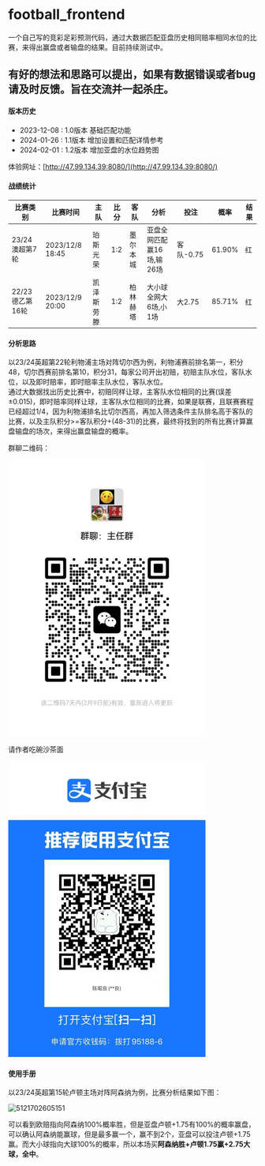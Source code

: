 # football_frontend

一个自己写的竞彩足彩预测代码，通过大数据匹配亚盘历史相同赔率相同水位的比赛，来得出赢盘或者输盘的结果。目前持续测试中。

## 有好的想法和思路可以提出，如果有数据错误或者bug请及时反馈。旨在交流并一起杀庄。

#### 版本历史

* 2023-12-08 : 1.0版本 基础匹配功能
* 2024-01-26 : 1.1版本 增加设置和匹配详情参考
* 2024-02-01 : 1.2版本 增加亚盘的水位趋势图


体验网址：[http://47.99.134.39:8080/](http://47.99.134.39:8080/)

#### 战绩统计

| 比赛类别        | 比赛时间            | 主队    | 比分  | 客队   | 分析              | 投注      | 概率     | 结果 |
|-------------|-----------------|-------|-----|------|-----------------|---------|--------|----|
| 23/24澳超第7轮  | 2023/12/8 18:45 | 珀斯光荣  | 1:2 | 墨尔本城 | 亚盘全网匹配赢16场,输26场 | 客队-0.75 | 61.90% | 红  |
| 22/23德乙第16轮 | 2023/12/9 20:00 | 凯泽斯劳滕 | 1:2 | 柏林赫塔 | 大小球全网大6场,小1场    | 大2.75   | 85.71% | 红  |

#### 分析思路

以23/24英超第22轮利物浦主场对阵切尔西为例，利物浦赛前排名第一，积分48，切尔西赛前排名第10，积分31，每家公司开出初赔，初赔主队水位，客队水位，以及即时赔率，即时赔率主队水位，客队水位。<br>
通过大数据找出历史比赛中，初赔同样让球，主客队水位相同的比赛(误差±0.015)，即时赔率同样让球，主客队水位相同的比赛，如果是联赛，且联赛赛程已经超过1/4，因为利物浦排名比切尔西高，再加入筛选条件主队排名高于客队的比赛，以及主队积分>=客队积分+(48-31)的比赛，最终将找到的所有比赛计算赢盘输盘的场次，来得出赢盘输盘的概率。

群聊二维码：

<img width="400" src="./src/assets/images/wx.jpg" alt="">


请作者吃碗沙茶面

<img width="400" height="600" src="./src/assets/images/alipay.jpg" alt="">


#### 使用手册

以23/24英超第15轮卢顿主场对阵阿森纳为例，比赛分析结果如下图：

![5121702605151](https://github.com/czl0325/football_frontend/assets/2100549/678869f7-3344-4ec9-900e-495b768b419f)



可以看到欧赔指向阿森纳100%概率胜，但是亚盘卢顿+1.75有100%的概率赢盘，可以确认阿森纳能赢球，但是最多赢一个，赢不到2个，亚盘可以投注卢顿+1.75赢。而大小球指向大球100%的概率，所以本场买**阿森纳胜+卢顿1.75赢+2.75大球，全中**。
